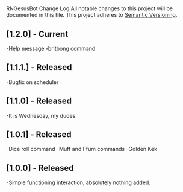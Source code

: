 # 
RNGesusBot Change Log
All notable changes to this project will be documented in this file.
This project adheres to [Semantic Versioning](http://semver.org/).

## [1.2.0] - Current

-Help message
-britbong command

## [1.1.1.] - Released

-Bugfix on scheduler

## [1.1.0] - Released

-It is Wednesday, my dudes.

## [1.0.1] - Released

-Dice roll command
-Muff and Ffum commands
-Golden Kek

## [1.0.0] - Released

-Simple functioning interaction, absolutely nothing added.